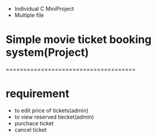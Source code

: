 * Individual C MiniProject
* Multiple file
# Simple movie ticket booking system(Project)
=====================================
# requirement
* to edit price of tickets(admin)
* to view reserved tiecket(admin)
* purchace ticket
* cancel ticket
